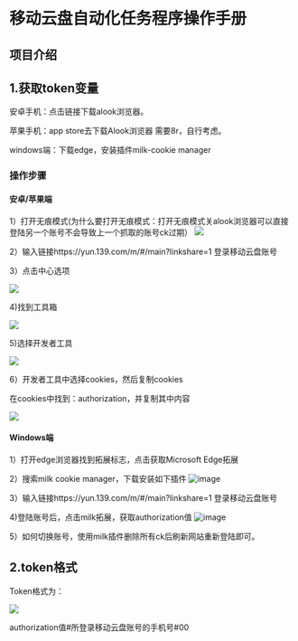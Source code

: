 # 移动云盘自动化任务程序操作手册

## 项目介绍



## 1.获取token变量

安卓手机：点击链接下载alook浏览器。

苹果手机：app store去下载Alook浏览器 需要8r，自行考虑。

windows端：下载edge，安装插件milk-cookie manager

### 操作步骤

#### 安卓/苹果端

1）打开无痕模式(为什么要打开无痕模式：打开无痕模式关alook浏览器可以直接登陆另一个账号不会导致上一个抓取的账号ck过期） ![](image/1.png) 


2）输入链接https://yun.139.com/m/#/main?linkshare=1 登录移动云盘账号

3）点击中心选项

![](image/2.png)

4)找到工具箱

![](image/3.png)

5)选择开发者工具

![](image/4.png)

6）开发者工具中选择cookies，然后复制cookies

在cookies中找到：authorization，并复制其中内容

![](image/5.png)

#### Windows端
1）打开edge浏览器找到拓展标志，点击获取Microsoft Edge拓展

2）搜索milk cookie manager，下载安装如下插件
![image](https://github.com/user-attachments/assets/949f0a0d-e2d4-4dfa-aa69-91ea46e919ca)

3）输入链接https://yun.139.com/m/#/main?linkshare=1 登录移动云盘账号

4)登陆账号后，点击milk拓展，获取authorization值
![image](https://github.com/user-attachments/assets/3f8df92f-7308-4425-be12-3c5f0b528190)

5）如何切换账号，使用milk插件删除所有ck后刷新网站重新登陆即可。


## 2.token格式

Token格式为：

![](image/6.png)

authorization值#所登录移动云盘账号的手机号#00
